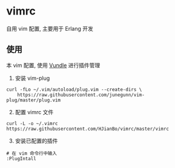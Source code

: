 # vimrc
自用 vim 配置, 主要用于 Erlang 开发

## 使用
本 vim 配置, 使用 [Vundle](https://github.com/VundleVim/Vundle.Vim) 进行插件管理

1. 安装 vim-plug
```shell
curl -fLo ~/.vim/autoload/plug.vim --create-dirs \
    https://raw.githubusercontent.com/junegunn/vim-plug/master/plug.vim
```

2. 配置 vimrc 文件
```shell
curl -L -o ~/.vimrc https://raw.githubusercontent.com/HJianBo/vimrc/master/vimrc
```

3. 安装已配置的插件
```shell
# 在 vim 命令行中输入
:PlugIntall
```

